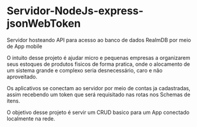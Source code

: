 # Servidor-NodeJs-express-jsonWebToken
 Servidor hosteando API para acesso ao banco de dados RealmDB por meio de App mobile

O intuito desse projeto é ajudar micro e pequenas empresas a organizarem seus estoques de produtos fisicos de forma pratica, onde o alocamento de um sistema grande e complexo seria desnecessário, caro e não aproveitado.

Os aplicativos se conectam ao servidor por meio de contas ja cadastradas, assim recebendo um token que será requisitado nas rotas nos Schemas de itens.
  
O objetivo desse projeto é servir um CRUD basico para um App conectado localmente na rede.
